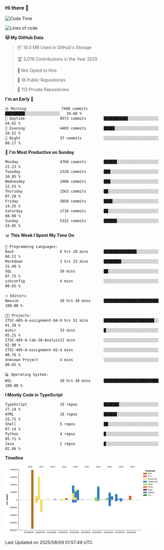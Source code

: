 ### Hi there 👋

<!--
**Clumsy-Coder/Clumsy-Coder** is a ✨ _special_ ✨ repository because its `README.md` (this file) appears on your GitHub profile.

Here are some ideas to get you started:

- 🔭 I’m currently working on ...
- 🌱 I’m currently learning ...
- 👯 I’m looking to collaborate on ...
- 🤔 I’m looking for help with ...
- 💬 Ask me about ...
- 📫 How to reach me: ...
- 😄 Pronouns: ...
- ⚡ Fun fact: ...
-->

<!-- anmol098/waka-readme-stats -->
<!--START_SECTION:waka-->
![Code Time](http://img.shields.io/badge/Code%20Time-1%2C314%20hrs%2011%20mins-blue)

![Lines of code](https://img.shields.io/badge/From%20Hello%20World%20I%27ve%20Written-3.6%20million%20lines%20of%20code-blue)

**🐱 My GitHub Data** 

> 📦 14.0 MB Used in GitHub's Storage 
 > 
> 🏆 3,076 Contributions in the Year 2025
 > 
> 🚫 Not Opted to Hire
 > 
> 📜 18 Public Repositories 
 > 
> 🔑 113 Private Repositories 
 > 
**I'm an Early 🐤** 

```text
🌞 Morning                7440 commits        █████████░░░░░░░░░░░░░░░░   34.68 % 
🌆 Daytime                9573 commits        ███████████░░░░░░░░░░░░░░   44.62 % 
🌃 Evening                4403 commits        █████░░░░░░░░░░░░░░░░░░░░   20.52 % 
🌙 Night                  37 commits          ░░░░░░░░░░░░░░░░░░░░░░░░░   00.17 % 
```
📅 **I'm Most Productive on Sunday** 

```text
Monday                   4768 commits        ██████░░░░░░░░░░░░░░░░░░░   22.23 % 
Tuesday                  2328 commits        ███░░░░░░░░░░░░░░░░░░░░░░   10.85 % 
Wednesday                2688 commits        ███░░░░░░░░░░░░░░░░░░░░░░   12.53 % 
Thursday                 1563 commits        ██░░░░░░░░░░░░░░░░░░░░░░░   07.29 % 
Friday                   3058 commits        ████░░░░░░░░░░░░░░░░░░░░░   14.25 % 
Saturday                 1716 commits        ██░░░░░░░░░░░░░░░░░░░░░░░   08.00 % 
Sunday                   5332 commits        ██████░░░░░░░░░░░░░░░░░░░   24.85 % 
```


📊 **This Week I Spent My Time On** 

```text
💬 Programming Languages: 
Bash                     6 hrs 28 mins       ███████████████░░░░░░░░░░   60.12 % 
Markdown                 3 hrs 23 mins       ████████░░░░░░░░░░░░░░░░░   31.49 % 
SQL                      50 mins             ██░░░░░░░░░░░░░░░░░░░░░░░   07.75 % 
sshconfig                4 mins              ░░░░░░░░░░░░░░░░░░░░░░░░░   00.65 % 

🔥 Editors: 
Neovim                   10 hrs 46 mins      █████████████████████████   100.00 % 

🐱‍💻 Projects: 
ITSC-405-A-assignment-04-9 hrs 51 mins       ███████████████████████░░   91.38 % 
mimir                    33 mins             █░░░░░░░░░░░░░░░░░░░░░░░░   05.21 % 
ITSC-405-A-lab-10-Analyzi12 mins             ░░░░░░░░░░░░░░░░░░░░░░░░░   02.00 % 
ITSC-405-A-assignment-02-4 mins              ░░░░░░░░░░░░░░░░░░░░░░░░░   00.76 % 
Unknown Project          4 mins              ░░░░░░░░░░░░░░░░░░░░░░░░░   00.65 % 

💻 Operating System: 
WSL                      10 hrs 46 mins      █████████████████████████   100.00 % 
```

**I Mostly Code in TypeScript** 

```text
TypeScript               19 repos            ███████░░░░░░░░░░░░░░░░░░   27.14 % 
HTML                     18 repos            ██████░░░░░░░░░░░░░░░░░░░   25.71 % 
Shell                    5 repos             ██░░░░░░░░░░░░░░░░░░░░░░░   07.14 % 
Python                   4 repos             █░░░░░░░░░░░░░░░░░░░░░░░░   05.71 % 
Java                     2 repos             █░░░░░░░░░░░░░░░░░░░░░░░░   02.86 % 
```



**Timeline**

![Lines of Code chart](https://raw.githubusercontent.com/Clumsy-Coder/Clumsy-Coder/main/assets/bar_graph.png)


 Last Updated on 2025/08/09 01:57:49 UTC
<!--END_SECTION:waka-->
